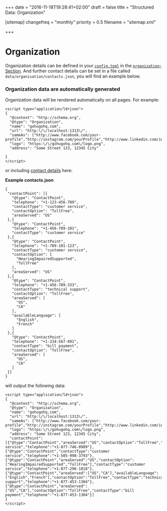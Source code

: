 +++
date = "2016-11-18T19:28:41+02:00"
draft = false
title = "Structured Data: Organization"

[sitemap]
  changefreq = "monthly"
  priority = 0.5
  filename = "sitemap.xml"
  
+++

# Organization

Organization details can be defined in your [`config.toml`](/config/) in the [`organization`-Section](/config/schema-organization). And further contact details can be set in a file called `data/organisation/contacts.json`, you will find an example below.

### Organization data are automatically generated

Organization data will be rendered automatically on all pages. For example:

```javsacript
<script type="application/ld+json">
{
  "@context": "http://schema.org",
  "@type": "Organization",
  "name": "gohugohq.com",
  "url": "http:\/\/localhost:1313\/",
  "sameAs": ["http://www.facebook.com/your-profile","http://instagram.com/yourProfile","http://www.linkedin.com/in/yourprofile","http://plus.google.com/your_profile"],
  "logo": "https:\/\/gohugohq.com\/logo.png",
  "address": "Some Street 123, 12345 City"
  
}
</script>
```

or including [contact details](https://developers.google.com/search/docs/data-types/corporate-contacts) here:

**Example contacts.json**
```
{
 "contactPoint": [{
   "@type": "ContactPoint",
   "telephone": "+1-123-456-789",
   "contactType": "customer service",
   "contactOption": "TollFree",
   "areaServed": "US"
 },{
   "@type": "ContactPoint",
   "telephone": "+1-456-789-101",
   "contactType": "customer service"
 },{
   "@type": "ContactPoint",
   "telephone": "+1-789-101-123",
   "contactType": "customer service",
   "contactOption": [
     "HearingImpairedSupported",
     "TollFree"
   ],
   "areaServed": "US"
 },{
   "@type": "ContactPoint",
   "telephone": "+1-456-789-333",
   "contactType": "technical support",
   "contactOption": "TollFree",
   "areaServed": [
     "US",
     "CA"
   ],
   "availableLanguage": [
     "English",
     "French"
   ]
 },{
   "@type": "ContactPoint",
   "telephone": "+1-234-567-891",
   "contactType": "bill payment",
   "contactOption": "TollFree",
   "areaServed": [
     "US",
     "CA"
   ]
 }]
}
```

will output the following data:

```javsacript
<script type="application/ld+json">
{
  "@context": "http://schema.org",
  "@type": "Organization",
  "name": "gohugohq.com",
  "url": "http:\/\/localhost:1313\/",
  "sameAs": ["http://www.facebook.com/your-profile","http://instagram.com/yourProfile","http://www.linkedin.com/in/yourprofile","http://plus.google.com/your_profile"],
  "logo": "https:\/\/gohugohq.com\/logo.png",
  "address": "Some Street 123, 12345 City",
  "contactPoint": [{"@type":"ContactPoint","areaServed":"US","contactOption":"TollFree","contactType":"customer service","telephone":"+1-877-746-0909"},{"@type":"ContactPoint","contactType":"customer service","telephone":"+1-505-998-3793"},{"@type":"ContactPoint","areaServed":"US","contactOption":["HearingImpairedSupported","TollFree"],"contactType":"customer service","telephone":"+1-877-296-1018"},{"@type":"ContactPoint","areaServed":["US","CA"],"availableLanguage":["English","French"],"contactOption":"TollFree","contactType":"technical support","telephone":"+1-877-453-1304"},{"@type":"ContactPoint","areaServed":["US","CA"],"contactOption":"TollFree","contactType":"bill payment","telephone":"+1-877-453-1304"}]
}
</script>
```